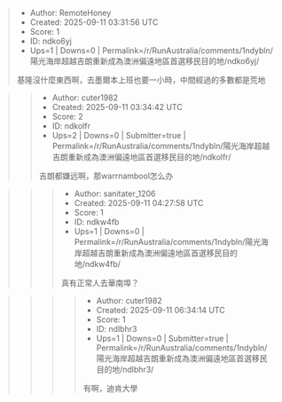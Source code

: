 > - Author: RemoteHoney
> - Created: 2025-09-11 03:31:56 UTC
> - Score: 1
> - ID: ndko6yj
> - Ups=1 | Downs=0 | Permalink=/r/RunAustralia/comments/1ndybln/陽光海岸超越吉朗重新成為澳洲偏遠地區首選移民目的地/ndko6yj/
>
> 基隆沒什麼東西啊，去墨爾本上班也要一小時，中間經過的多數都是荒地

>> - Author: cuter1982
>> - Created: 2025-09-11 03:34:42 UTC
>> - Score: 2
>> - ID: ndkolfr
>> - Ups=2 | Downs=0 | Submitter=true | Permalink=/r/RunAustralia/comments/1ndybln/陽光海岸超越吉朗重新成為澳洲偏遠地區首選移民目的地/ndkolfr/
>>
>> 吉朗都嫌远啊，那warrnambool怎么办

>>> - Author: sanitater_1206
>>> - Created: 2025-09-11 04:27:58 UTC
>>> - Score: 1
>>> - ID: ndkw4fb
>>> - Ups=1 | Downs=0 | Permalink=/r/RunAustralia/comments/1ndybln/陽光海岸超越吉朗重新成為澳洲偏遠地區首選移民目的地/ndkw4fb/
>>>
>>> 真有正常人去華南埠？

>>>> - Author: cuter1982
>>>> - Created: 2025-09-11 06:34:14 UTC
>>>> - Score: 1
>>>> - ID: ndlbhr3
>>>> - Ups=1 | Downs=0 | Submitter=true | Permalink=/r/RunAustralia/comments/1ndybln/陽光海岸超越吉朗重新成為澳洲偏遠地區首選移民目的地/ndlbhr3/
>>>>
>>>> 有啊，迪肯大學
